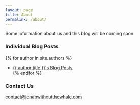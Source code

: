 ```yaml
---
layout: page
title: About
permalink: /about/
---
```


Some information about us and this blog will be coming soon.

### Individual Blog Posts

{% for author in site.authors %}
- <a href="{{ author.url }}">{{ author.title }}'s Blog Posts</a></li>
{% endfor %}

### Contact Us

[contact@jonahwithoutthewhale.com](mailto:contact@jonahwithoutthewhale.com)
